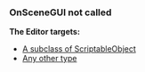 ### OnSceneGUI not called

**The Editor targets:**
- [A subclass of ScriptableObject](OnSceneGUI%20ScriptableObject.md)
- [Any other type](OnSceneGUI%20Gizmos.md)